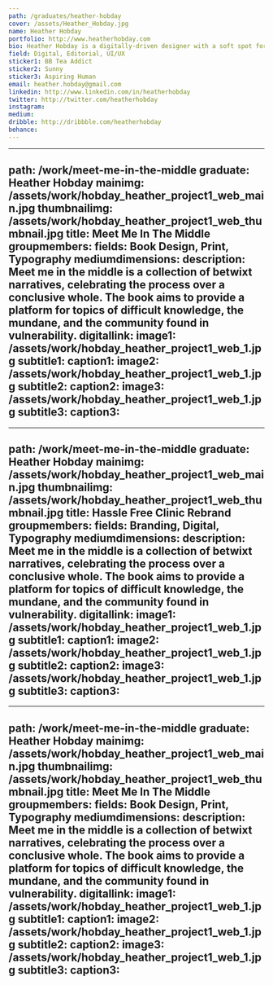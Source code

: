 ```yaml
---
path: /graduates/heather-hobday
cover: /assets/Heather_Hobday.jpg
name: Heather Hobday
portfolio: http://www.heatherhobday.com
bio: Heather Hobday is a digitally-driven designer with a soft spot for zines and printed matter. She strives to create community and evoke emotion in her work through bespoke details and the affordances of good user experience. Her areas of interest include product design, editorial, and branding. 
field: Digital, Editorial, UI/UX
sticker1: BB Tea Addict
sticker2: Sunny
sticker3: Aspiring Human
email: heather.hobday@gmail.com
linkedin: http://www.linkedin.com/in/heatherhobday
twitter: http://twitter.com/heatherhobday
instagram:
medium:
dribble: http://dribbble.com/heatherhobday
behance:
---
```


---
path: /work/meet-me-in-the-middle
graduate: Heather Hobday
mainimg: /assets/work/hobday_heather_project1_web_main.jpg
thumbnailimg: /assets/work/hobday_heather_project1_web_thumbnail.jpg
title: Meet Me In The Middle
groupmembers:
fields: Book Design, Print, Typography
mediumdimensions:
description: Meet me in the middle is a collection of betwixt narratives, celebrating the process over a conclusive whole. The book aims to provide a platform for topics of difficult knowledge, the mundane, and the community found in vulnerability. 
digitallink:
image1: /assets/work/hobday_heather_project1_web_1.jpg
subtitle1:
caption1:
image2: /assets/work/hobday_heather_project1_web_1.jpg
subtitle2:
caption2:
image3: /assets/work/hobday_heather_project1_web_1.jpg
subtitle3:
caption3:
---

---
path: /work/meet-me-in-the-middle
graduate: Heather Hobday
mainimg: /assets/work/hobday_heather_project1_web_main.jpg
thumbnailimg: /assets/work/hobday_heather_project1_web_thumbnail.jpg
title: Hassle Free Clinic Rebrand
groupmembers:
fields: Branding, Digital, Typography
mediumdimensions:
description: Meet me in the middle is a collection of betwixt narratives, celebrating the process over a conclusive whole. The book aims to provide a platform for topics of difficult knowledge, the mundane, and the community found in vulnerability. 
digitallink:
image1: /assets/work/hobday_heather_project1_web_1.jpg
subtitle1:
caption1:
image2: /assets/work/hobday_heather_project1_web_1.jpg
subtitle2:
caption2:
image3: /assets/work/hobday_heather_project1_web_1.jpg
subtitle3:
caption3:
---

---
path: /work/meet-me-in-the-middle
graduate: Heather Hobday
mainimg: /assets/work/hobday_heather_project1_web_main.jpg
thumbnailimg: /assets/work/hobday_heather_project1_web_thumbnail.jpg
title: Meet Me In The Middle
groupmembers:
fields: Book Design, Print, Typography
mediumdimensions:
description: Meet me in the middle is a collection of betwixt narratives, celebrating the process over a conclusive whole. The book aims to provide a platform for topics of difficult knowledge, the mundane, and the community found in vulnerability. 
digitallink:
image1: /assets/work/hobday_heather_project1_web_1.jpg
subtitle1:
caption1:
image2: /assets/work/hobday_heather_project1_web_1.jpg
subtitle2:
caption2:
image3: /assets/work/hobday_heather_project1_web_1.jpg
subtitle3:
caption3:
---
